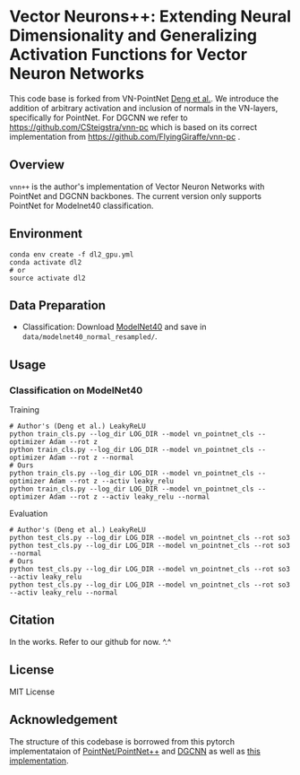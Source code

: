 # Vector Neurons++: Extending Neural Dimensionality and Generalizing Activation Functions for Vector Neuron Networks

This code base is forked from VN-PointNet <a href="https://github.com/FlyingGiraffe/vnn-pc/" target="_blank">Deng et al.</a>.
We introduce the addition of arbitrary activation and inclusion of normals in the VN-layers, specifically for PointNet.
For DGCNN we refer to https://github.com/CSteigstra/vnn-pc which is based on its correct implementation from https://github.com/FlyingGiraffe/vnn-pc .

## Overview
`vnn++` is the author's implementation of Vector Neuron Networks with PointNet and DGCNN backbones. The current version only supports PointNet for Modelnet40 classification.

## Environment
```
conda env create -f dl2_gpu.yml
conda activate dl2
# or 
source activate dl2
```

## Data Preparation

+ Classification: Download [ModelNet40](https://shapenet.cs.stanford.edu/media/modelnet40_normal_resampled.zip) and save in `data/modelnet40_normal_resampled/`.

## Usage

### Classification on ModelNet40
Training
```
# Author's (Deng et al.) LeakyReLU
python train_cls.py --log_dir LOG_DIR --model vn_pointnet_cls --optimizer Adam --rot z
python train_cls.py --log_dir LOG_DIR --model vn_pointnet_cls --optimizer Adam --rot z --normal
# Ours
python train_cls.py --log_dir LOG_DIR --model vn_pointnet_cls --optimizer Adam --rot z --activ leaky_relu
python train_cls.py --log_dir LOG_DIR --model vn_pointnet_cls --optimizer Adam --rot z --activ leaky_relu --normal
```

Evaluation
```
# Author's (Deng et al.) LeakyReLU
python test_cls.py --log_dir LOG_DIR --model vn_pointnet_cls --rot so3
python test_cls.py --log_dir LOG_DIR --model vn_pointnet_cls --rot so3 --normal
# Ours
python test_cls.py --log_dir LOG_DIR --model vn_pointnet_cls --rot so3 --activ leaky_relu
python test_cls.py --log_dir LOG_DIR --model vn_pointnet_cls --rot so3 --activ leaky_relu --normal
```

## Citation
In the works. Refer to our github for now. ^.^

## License
MIT License

## Acknowledgement
The structure of this codebase is borrowed from this pytorch implementataion of [PointNet/PointNet++](https://github.com/yanx27/Pointnet_Pointnet2_pytorch) and [DGCNN](https://github.com/WangYueFt/dgcnn) as well as [this implementation](https://github.com/AnTao97/dgcnn.pytorch).
